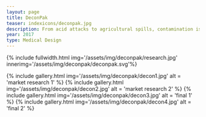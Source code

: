 ```yaml
---
layout: page
title: DeconPak
teaser: indexicons/deconpak.jpg
description: From acid attacks to agricultural spills, contamination is a major issue that is often overlooked. This design seeks to develop a more inclusive system of decontamination procedures that will take less time to carry out and ultimately save lives.
year: 2017
type: Medical Design
---
```


{% include fullwidth.html img='/assets/img/deconpak/research.jpg' innerimg='/assets/img/deconpak/deconpak.svg'%}


{% include gallery.html img='/assets/img/deconpak/decon1.jpg' alt = 'market research 1' %}
{% include gallery.html img='/assets/img/deconpak/decon2.jpg' alt = 'market research 2' %}
{% include gallery.html img='/assets/img/deconpak/decon3.jpg' alt = 'final 1' %}
{% include gallery.html img='/assets/img/deconpak/decon4.jpg' alt = 'final 2' %}